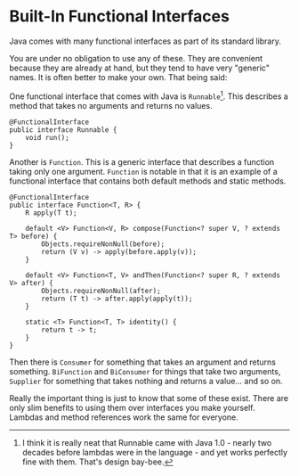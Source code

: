# Built-In Functional Interfaces

Java comes with many functional interfaces as part of its standard library.

You are under no obligation to use any of these. They are convenient because
they are already at hand, but they tend to have very "generic"
names. It is often better to make your own. That being said:

One functional interface that comes with Java is `Runnable`[^javaone].
This describes a method that takes no arguments and returns no values.

```java,no_run
@FunctionalInterface
public interface Runnable {
    void run();
}
```

Another is `Function`. This is a generic interface that describes
a function taking only one argument. `Function` is notable
in that it is an example of a functional interface that contains
both default methods and static methods.

```java,no_run
@FunctionalInterface
public interface Function<T, R> {
    R apply(T t);

    default <V> Function<V, R> compose(Function<? super V, ? extends T> before) {
        Objects.requireNonNull(before);
        return (V v) -> apply(before.apply(v));
    }

    default <V> Function<T, V> andThen(Function<? super R, ? extends V> after) {
        Objects.requireNonNull(after);
        return (T t) -> after.apply(apply(t));
    }

    static <T> Function<T, T> identity() {
        return t -> t;
    }
}
```

Then there is `Consumer` for something that takes an argument and returns something. `BiFunction`
and `BiConsumer` for things that take two arguments, `Supplier` for something
that takes nothing and returns a value... and so on.

Really the important thing is just to know that some of these exist. There are only
slim benefits to using them over interfaces you make yourself. Lambdas and method
references work the same for everyone.


[^javaone]: I think it is really neat that Runnable came with Java 1.0 - nearly two
decades before lambdas were in the language - and yet works perfectly fine with them.
That's design bay-bee[^powers].

[^powers]: Read that in the Austin Powers voice.